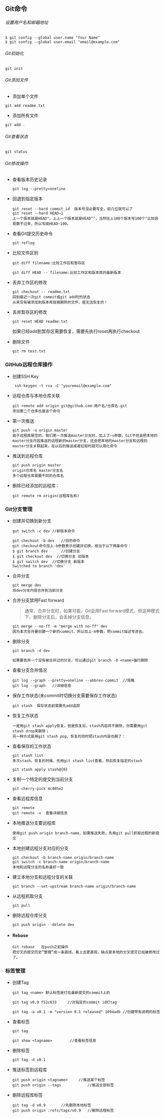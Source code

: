 ## Git命令

###### 设置用户名和邮箱地址

```
$ git config --global user.name "Your Name"
$ git config --global user.email "email@example.com"
```


###### Git初始化

```
git init
```

###### Git添加文件
* 添加单个文件  
```
git add readme.txt
```
*  添加所有文件
```java
git add .
```

###### Git查看状态

```
git status
```

###### Git修改操作

* 查看版本历史记录

  ```
  git log --pretty=oneline
  ```

* 回退到指定版本

  ```
  git reset --hard commit_id  版本号没必要写全，前几位就可以了
  git reset --hard HEAD~1
  上一个版本就是HEAD^，上上一个版本就是HEAD^^，当然往上100个版本写100个^比较容易数不过来，所以写成HEAD~100。
  ```

* 查看Git提交历史命令

  ```
  git reflog
  ```

* 比较文件区别

  ```
  git diff filename:比较工作区和暂存区
  
  git diff HEAD -- filename:比较工作区和版本库的最新版本
  ```

* 丢弃工作区的修改

  ```
  git checkout -- readme.txt
  回到最近一次git commit或git add时的状态
  从来没有被添加到版本库就被删除的文件，是无法恢复的！
  ```

* 丢弃暂存区的修改

  ```
  git reset HEAD readme.txt
  ```

  如果已经add到暂存区需要恢复，需要先执行reset再执行checkout

* 删除文件

  ```
  git rm test.txt
  ```

### GitHub远程仓库操作

* 创建SSH Key

  ```
   ssh-keygen -t rsa -C "youremail@example.com"
  ```

* 远程仓库与本地仓库关联

  ```
  git remote add origin git@github.com:用户名/仓库名.git
  添加第二个仓库也是这个命令
  ```

* 第一次推送

  ```
  git push -u origin master
  由于远程库是空的，我们第一次推送master分支时，加上了-u参数，Git不但会把本地的master分支内容推送的远程新的master分支，还会把本地的master分支和远程的master分支关联起来，在以后的推送或者拉取时就可以简化命令
  ```

* 推送到远程仓库

  ```
  git push origin master
  origin仓库名 master分支名
  多个远程仓库需要不同的仓库名
  ```

* 删除已经添加的远程库：

  ```
  git remote rm origin(远程库名称)
  ```

### Git分支管理

* 创建并切换到新分支

  ```
  gut switch -c dev	//新版本命令
  
  git checkout -b dev	//旧的命令
  git checkout命令加上-b参数表示创建并切换，相当于以下两条命令：
  $ git branch dev  	//创建分支
  $ git checkout dev  //切换分支 旧版本
  $ git switch dev	//切换分支 新版本
  Switched to branch 'dev'
  ```

* 合并分支

  ```
  git merge dev
  将dev分支内容合并到当前分支
  ```

* 合并分支禁用Fast forward 

  > 通常，合并分支时，如果可能，Git会用Fast forward模式，但这种模式下，删除分支后，会丢掉分支信息。

  

  ```
  git merge --no-ff -m "merge with no-ff" dev
  因为本次合并要创建一个新的commit，所以加上-m参数，把commit描述写进去。
  ```

* 删除分支

  ```
  git branch -d dev
  
  如果要丢弃一个没有被合并过的分支，可以通过git branch -D <name>强行删除
  ```

* 查看分支合并情况

  ```
  git log --graph --pretty=oneline --abbrev-commit  //简略
  git log --graph	//详细信息
  ```

* 保存工作状态(未commit时切换分支需要保存工作状态)

  ```
  git stash  保存状态前需要先add追踪
  ```

* 恢复工作状态

  ```
  一是用git stash apply恢复，但是恢复后，stash内容并不删除，你需要用git stash drop来删除；
  另一种方式是用git stash pop，恢复的同时把stash内容也删了：
  ```

* 查看保存的工作状态

  ```
  git stash list
  多次stash，恢复的时候，先用git stash list查看，然后恢复指定的stash
  
  git stash apply stash@{0}
  ```

* 复制一个特定的提交到当前分支

  ```
  git cherry-pick 4c805e2 
  ```

* 查看远程库信息

  ```
  git remote 
  git remote -v  查看详细信息
  ```

* 本地推送分支要远程库

  ```
  使用git push origin branch-name，如果推送失败，先用git pull抓取远程的新提交
  ```

* 本地创建远程分支对应的分支

  ```
  git checkout -b branch-name origin/branch-name
  git switch -c branch-name origin/branch-name
  本地和远程分支的名称最好一致
  ```

* 建立本地分支和远程分支的关联

  ```
  git branch --set-upstream branch-name origin/branch-name
  ```

* 从远程抓取分支

  ```
  git pull 
  ```

* 删除远程仓库分支

  ```
  git push origin --delete dev
  ```

* #### Rebase

  ```
  Git rebase   在push之前操作 
  把分叉的提交历史“整理”成一条直线，看上去更直观。缺点是本地的分叉提交已经被修改过了。
  ```


### 标签管理

* 创建Tag

  ```
  git tag <name> 默认标签是打在最新提交的commit上的
  
  git tag v0.9 f52c633     //对指定的commit id打tag
  
  git tag -a v0.1 -m "version 0.1 released" 1094adb	//创建带有说明的标签
  ```

* 查看标签

  ```
  git tag
  
  git show <tagname>		//查看标签信息
  ```

* 删除标签

  ```
  git tag -d v0.1
  ```

* 推送标签到远程库

  ```
  git push origin <tagname>		//推送某个标签
  git push origin --tags			//推送全部标签
  ```

* 删除远程库标签

  ```
  git tag -d v0.9		//先删除本地标签
  git push origin :refs/tags/v0.9	//删除远程标签
  ```


